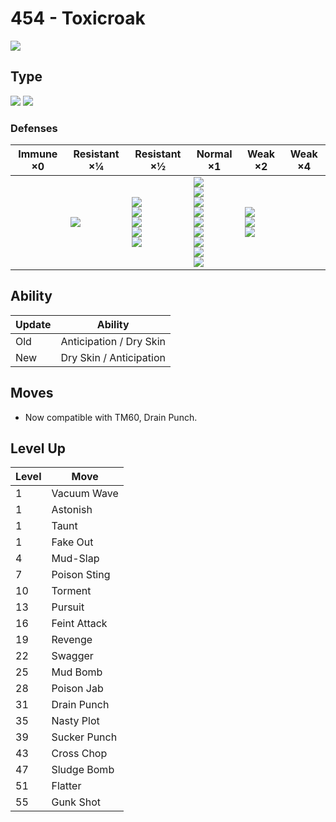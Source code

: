 # 454 - Toxicroak
![][454]

## Type

![][poison]  ![][fighting]

### Defenses

Immune ×0 | Resistant ×¼ | Resistant ×½                                                                 | Normal ×1                                                                                                                                | Weak ×2                                          | Weak ×4 | 
---       | ---          | ---                                                                          | ---                                                                                                                                      | ---                                              | ---     | 
          | ![][bug]<br> | ![][fighting]<br> ![][poison]<br> ![][rock]<br> ![][grass]<br> ![][dark]<br> | ![][normal]<br> ![][ghost]<br> ![][steel]<br> ![][fire]<br> ![][water]<br> ![][electric]<br> ![][ice]<br> ![][dragon]<br> ![][fairy]<br> | ![][flying]<br> ![][ground]<br> ![][psychic]<br> |         | 

## Ability

Update | Ability                 | 
---    | ---                     | 
Old    | Anticipation / Dry Skin | 
New    | Dry Skin / Anticipation | 

## Moves

 - Now compatible with TM60, Drain Punch.

## Level Up

Level | Move         | 
---   | ---          | 
1     | Vacuum Wave  | 
1     | Astonish     | 
1     | Taunt        | 
1     | Fake Out     | 
4     | Mud-Slap     | 
7     | Poison Sting | 
10    | Torment      | 
13    | Pursuit      | 
16    | Feint Attack | 
19    | Revenge      | 
22    | Swagger      | 
25    | Mud Bomb     | 
28    | Poison Jab   | 
31    | Drain Punch  | 
35    | Nasty Plot   | 
39    | Sucker Punch | 
43    | Cross Chop   | 
47    | Sludge Bomb  | 
51    | Flatter      | 
55    | Gunk Shot    | 

[454]: ../img/pokemon/454.png
[normal]: ../img/types/normal.png
[fire]: ../img/types/fire.png
[fighting]: ../img/types/fighting.png
[water]: ../img/types/water.png
[flying]: ../img/types/flying.png
[grass]: ../img/types/grass.png
[poison]: ../img/types/poison.png
[electric]: ../img/types/electric.png
[ground]: ../img/types/ground.png
[psychic]: ../img/types/psychic.png
[rock]: ../img/types/rock.png
[ice]: ../img/types/ice.png
[bug]: ../img/types/bug.png
[dragon]: ../img/types/dragon.png
[ghost]: ../img/types/ghost.png
[dark]: ../img/types/dark.png
[steel]: ../img/types/steel.png
[fairy]: ../img/types/fairy.png
